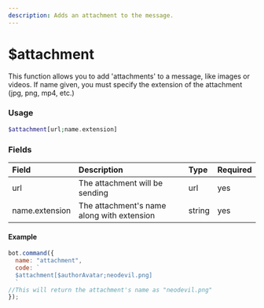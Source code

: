 ```yaml
---
description: Adds an attachment to the message.
---
```


# $attachment

This function allows you to add 'attachments' to a message, like images or videos. If name given, you must specify the extension of the attachment (jpg, png, mp4, etc.)

### Usage

```php
$attachment[url;name.extension]
```

### Fields

| Field | Description | Type | Required |
| :--- | :--- | :--- | :--- |
| url | The attachment will be sending | url | yes |
| name.extension | The attachment's name along with extension | string | yes |

#### Example

```javascript
bot.command({
  name: "attachment",
  code: `
  $attachment[$authorAvatar;neodevil.png]
  `
//This will return the attachment's name as "neodevil.png"
});
```

